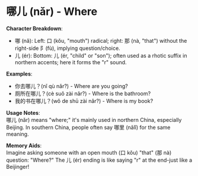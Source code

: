 # **哪儿 (nǎr) - Where**

**Character Breakdown**:  
- 哪 (nǎ): Left: 口 (kǒu, "mouth") radical; right: 那 (nà, "that") without the right-side 阝(fù), implying question/choice.  
- 儿 (ér): Bottom: 儿 (ér, "child" or "son"); often used as a rhotic suffix in northern accents; here it forms the "r" sound.

**Examples**:  
- 你去哪儿？(nǐ qù nǎr?) - Where are you going?  
- 厕所在哪儿？(cè suǒ zài nǎr?) - Where is the bathroom?  
- 我的书在哪儿？(wǒ de shū zài nǎr?) - Where is my book?

**Usage Notes**:  
哪儿 (nǎr) means "where;" it's mainly used in northern China, especially Beijing. In southern China, people often say 哪里 (nǎlǐ) for the same meaning.

**Memory Aids**:  
Imagine asking someone with an open mouth (口 kǒu) "that" (那 nà) question: "Where?" The 儿 (ér) ending is like saying "r" at the end-just like a Beijinger!